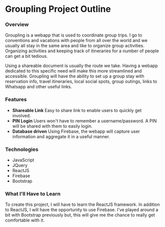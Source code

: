 # Groupling Project Outline
### Overview
Groupling is a webapp that is used to coordinate group trips. I go to conventions and vacations with people from all over the world and we usually all stay in the same area and like to organize group activities. Organizing activities and keeping track of itineraries for a number of people can get a bit tedious. 

Using a shareable document is usually the route we take. Having a webapp dedicated to this specific need will make this more streamlined and accessible. Groupling will have the ability to set up a group stay with reservation info, travel itineraries, local social spots, group outings, links to Whatsapp and other useful links. 

### Features
* **Shareable Link** Easy to share link to enable users to quickly get involved.
* **PIN Login** Users won't have to remember a username/password. A PIN will be shared with them to easily login.
* **Database driven** Using Firebase, the webapp will capture user information and aggregate it in a useful manner.

### Technologies
* JavaScript
* JQuery
* ReactJS
* Firebase
* Bootstrap

### What I'll Have to Learn
To create this project, I will have to learn the ReactJS framework. In addition to ReactJS, I will have the opportunity to use Firebase. I've played around a bit with Bootstrap previously but, this will give me the chance to really get comfortable with it. 
